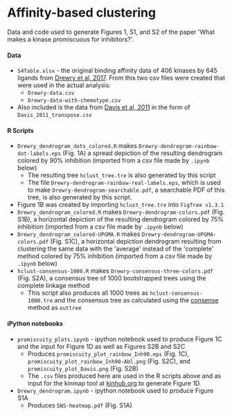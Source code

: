 # Affinity-based clustering

Data and code used to generate Figures 1, S1, and S2 of the paper 'What makes a kinase promiscuous for inhibitors?'.  

#### Data
* `S4Table.xlsx` - the original binding affinity data of 406 kinases by 645 ligands from [Drewry et al, 2017](https://doi.org/10.1371/journal.pone.0181585). From this two csv files were created that were used in the actual analysis:
  * `Drewry-data.csv`
  * `Drewry-data-with-chemotype.csv`
* Also included is the data from [Davis et al, 2011](https://doi.org/10.1038/nbt.1990) in the form of `Davis_2011_transpose.csv`
#### R Scripts
* `Drewry_dendrogram_dots_colored.R` makes `Drewry-dendrogram-rainbow-dot-labels.eps` (Fig. 1A) a spread depiction of the resulting dendrogram colored by 90% inhibition (imported from a csv file made by `.ipynb` below)
  * The resulting tree `hclust_tree.tre` is also generated by this script
  * The file `Drewry-dendrogram-rainbow-real-labels.eps`, which is used to make `Drewry-dendrogram-searchable.pdf`, a searchable PDF of this tree, is also generated by this script.
* Figure 1B was created by importing `hclust_tree.tre` into `FigTree v1.3.1`
* `Drewry_dendrogram_colored.R` makes `Drewry-dendrogram-colors.pdf` (Fig. S1B), a horizontal depiction of the resulting dendrogram colored by 75% inhibition (imported from a csv file made by `.ipynb` below)
* `Drewry_dendrogram_colored-UPGMA.R` makes `Drewry-dendrogram-UPGMA-colors.pdf` (Fig. S1C), a horizontal depiction dendrogram resulting from clustering the same data with the 'average' instead of the 'complete' method colored by 75% inhibition (imported from a csv file made by `.ipynb` below)
* `hclust-consensus-1000.R` makes `Drewry-consensus-three-colors.pdf` (Fig. S2A), a consensus tree of 1000 bootstrapped trees using the complete linkage method
    * This script also produces all 1000 trees as `hclust-consensus-1000.tre` and the consensus tree as calculated using the [consense](http://evolution.genetics.washington.edu/phylip/doc/consense.html) method as `outtree`
#### iPython notebooks
* `promiscuity_plots.ipynb` - ipython notebook used to produce Figure 1C  and the input for Figure 1D as well as Figures S2B and S2C
  * Produces `promiscuity_plot_rainbow_Inh90.eps` (Fig. 1C), `promiscuity_plot_rainbow_Inh90-Abl.png` (Fig. S2C), and `promiscuity_plot_Davis.png` (Fig. S2B)
  * The `.csv` files produced here are used in the R scripts above and as input for the kinmap tool at [kinhub.org](http://kinhub.org/kinmap/index.html) to generate Figure 1D.
* `Drewry_dendrogram.ipynb` - ipython notebook used to produce Figure S1A
  * Produces `SNS-heatmap.pdf` (Fig. S1A)
